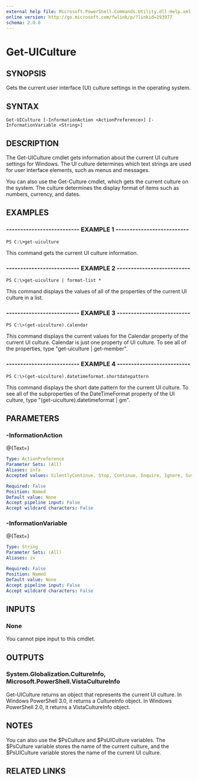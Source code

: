 ```yaml
---
external help file: Microsoft.PowerShell.Commands.Utility.dll-Help.xml
online version: http://go.microsoft.com/fwlink/p/?linkid=293977
schema: 2.0.0
---
```


# Get-UICulture
## SYNOPSIS
Gets the current user interface (UI) culture settings in the operating system.

## SYNTAX

```
Get-UICulture [-InformationAction <ActionPreference>] [-InformationVariable <String>]
```

## DESCRIPTION
The Get-UICulture cmdlet gets information about the current UI culture settings for Windows.
The UI culture determines which text strings are used for user interface elements, such as menus and messages.

You can also use the Get-Culture cmdlet, which gets the current culture on the system.
The culture determines the display format of items such as numbers, currency, and dates.

## EXAMPLES

### -------------------------- EXAMPLE 1 --------------------------
```
PS C:\>get-uiculture
```

This command gets the current UI culture information.

### -------------------------- EXAMPLE 2 --------------------------
```
PS C:\>get-uiculture | format-list *
```

This command displays the values of all of the properties of the current UI culture in a list.

### -------------------------- EXAMPLE 3 --------------------------
```
PS C:\>(get-uiculture).calendar
```

This command displays the current values for the Calendar property of the current UI culture.
Calendar is just one property of UI culture.
To see all of the properties, type "get-uiculture | get-member".

### -------------------------- EXAMPLE 4 --------------------------
```
PS C:\>(get-uiculture).datetimeformat.shortdatepattern
```

This command displays the short date pattern for the current UI culture.
To see all of the subproperties of the DateTimeFormat property of the UI culture, type "(get-uiculture).datetimeformat | gm".

## PARAMETERS

### -InformationAction
@{Text=}

```yaml
Type: ActionPreference
Parameter Sets: (All)
Aliases: infa
Accepted values: SilentlyContinue, Stop, Continue, Inquire, Ignore, Suspend

Required: False
Position: Named
Default value: None
Accept pipeline input: False
Accept wildcard characters: False
```

### -InformationVariable
@{Text=}

```yaml
Type: String
Parameter Sets: (All)
Aliases: iv

Required: False
Position: Named
Default value: None
Accept pipeline input: False
Accept wildcard characters: False
```

## INPUTS

### None
You cannot pipe input to this cmdlet.

## OUTPUTS

### System.Globalization.CultureInfo, Microsoft.PowerShell.VistaCultureInfo
Get-UICulture returns an object that represents the current UI culture.
In Windows PowerShell 3.0, it returns a CultureInfo object.
In Windows PowerShell 2.0, it returns a VistaCultureInfo object.

## NOTES
You can also use the $PsCulture and $PsUICulture variables.
The $PsCulture variable stores the name of the current culture, and the $PsUICulture variable stores the name of the current UI culture.

## RELATED LINKS

